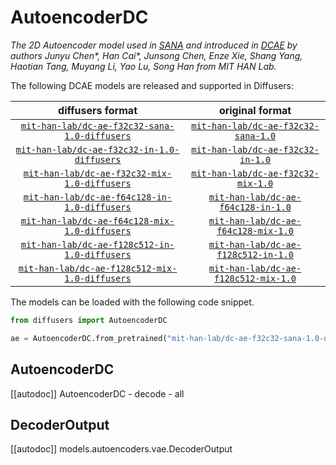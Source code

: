 <!-- Copyright 2024 The HuggingFace Team. All rights reserved.

Licensed under the Apache License, Version 2.0 (the "License"); you may not use this file except in compliance with
the License. You may obtain a copy of the License at

http://www.apache.org/licenses/LICENSE-2.0

Unless required by applicable law or agreed to in writing, software distributed under the License is distributed on
an "AS IS" BASIS, WITHOUT WARRANTIES OR CONDITIONS OF ANY KIND, either express or implied. See the License for the
specific language governing permissions and limitations under the License. -->

# AutoencoderDC

*The 2D Autoencoder model used in [SANA](https://huggingface.co/papers/2410.10629) and introduced in [DCAE](https://huggingface.co/papers/2410.10733) by authors Junyu Chen\*, Han Cai\*, Junsong Chen, Enze Xie, Shang Yang, Haotian Tang, Muyang Li, Yao Lu, Song Han from MIT HAN Lab.*

The following DCAE models are released and supported in Diffusers:

| diffusers format | original format |
|:----------------:|:---------------:|
| [`mit-han-lab/dc-ae-f32c32-sana-1.0-diffusers`](https://huggingface.co/mit-han-lab/dc-ae-f32c32-sana-1.0-diffusers) | [`mit-han-lab/dc-ae-f32c32-sana-1.0`](https://huggingface.co/mit-han-lab/dc-ae-f32c32-sana-1.0)
| [`mit-han-lab/dc-ae-f32c32-in-1.0-diffusers`](https://huggingface.co/mit-han-lab/dc-ae-f32c32-in-1.0-diffusers) | [`mit-han-lab/dc-ae-f32c32-in-1.0`](https://huggingface.co/mit-han-lab/dc-ae-f32c32-in-1.0)
| [`mit-han-lab/dc-ae-f32c32-mix-1.0-diffusers`](https://huggingface.co/mit-han-lab/dc-ae-f32c32-mix-1.0-diffusers) | [`mit-han-lab/dc-ae-f32c32-mix-1.0`](https://huggingface.co/mit-han-lab/dc-ae-f32c32-mix-1.0)
| [`mit-han-lab/dc-ae-f64c128-in-1.0-diffusers`](https://huggingface.co/mit-han-lab/dc-ae-f64c128-in-1.0-diffusers) | [`mit-han-lab/dc-ae-f64c128-in-1.0`](https://huggingface.co/mit-han-lab/dc-ae-f64c128-in-1.0)
| [`mit-han-lab/dc-ae-f64c128-mix-1.0-diffusers`](https://huggingface.co/mit-han-lab/dc-ae-f64c128-mix-1.0-diffusers) | [`mit-han-lab/dc-ae-f64c128-mix-1.0`](https://huggingface.co/mit-han-lab/dc-ae-f64c128-mix-1.0)
| [`mit-han-lab/dc-ae-f128c512-in-1.0-diffusers`](https://huggingface.co/mit-han-lab/dc-ae-f128c512-in-1.0-diffusers) | [`mit-han-lab/dc-ae-f128c512-in-1.0`](https://huggingface.co/mit-han-lab/dc-ae-f128c512-in-1.0)
| [`mit-han-lab/dc-ae-f128c512-mix-1.0-diffusers`](https://huggingface.co/mit-han-lab/dc-ae-f128c512-mix-1.0-diffusers) | [`mit-han-lab/dc-ae-f128c512-mix-1.0`](https://huggingface.co/mit-han-lab/dc-ae-f128c512-mix-1.0)

The models can be loaded with the following code snippet.

```python
from diffusers import AutoencoderDC

ae = AutoencoderDC.from_pretrained("mit-han-lab/dc-ae-f32c32-sana-1.0-diffusers", torch_dtype=torch.float32).to("cuda")
```

## AutoencoderDC

[[autodoc]] AutoencoderDC
    - decode
    - all

## DecoderOutput

[[autodoc]] models.autoencoders.vae.DecoderOutput

